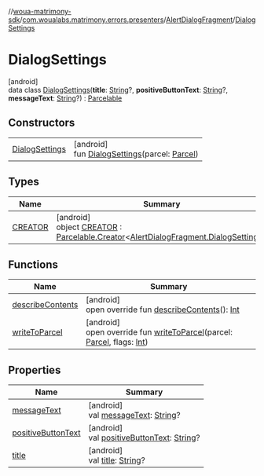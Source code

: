 //[woua-matrimony-sdk](../../../../index.md)/[com.woualabs.matrimony.errors.presenters](../../index.md)/[AlertDialogFragment](../index.md)/[DialogSettings](index.md)

# DialogSettings

[android]\
data class [DialogSettings](index.md)(**title**: [String](https://kotlinlang.org/api/latest/jvm/stdlib/kotlin/-string/index.html)?, **positiveButtonText**: [String](https://kotlinlang.org/api/latest/jvm/stdlib/kotlin/-string/index.html)?, **messageText**: [String](https://kotlinlang.org/api/latest/jvm/stdlib/kotlin/-string/index.html)?) : [Parcelable](https://developer.android.com/reference/kotlin/android/os/Parcelable.html)

## Constructors

| | |
|---|---|
| [DialogSettings](-dialog-settings.md) | [android]<br>fun [DialogSettings](-dialog-settings.md)(parcel: [Parcel](https://developer.android.com/reference/kotlin/android/os/Parcel.html)) |

## Types

| Name | Summary |
|---|---|
| [CREATOR](-c-r-e-a-t-o-r/index.md) | [android]<br>object [CREATOR](-c-r-e-a-t-o-r/index.md) : [Parcelable.Creator](https://developer.android.com/reference/kotlin/android/os/Parcelable.Creator.html)<[AlertDialogFragment.DialogSettings](index.md)> |

## Functions

| Name | Summary |
|---|---|
| [describeContents](describe-contents.md) | [android]<br>open override fun [describeContents](describe-contents.md)(): [Int](https://kotlinlang.org/api/latest/jvm/stdlib/kotlin/-int/index.html) |
| [writeToParcel](write-to-parcel.md) | [android]<br>open override fun [writeToParcel](write-to-parcel.md)(parcel: [Parcel](https://developer.android.com/reference/kotlin/android/os/Parcel.html), flags: [Int](https://kotlinlang.org/api/latest/jvm/stdlib/kotlin/-int/index.html)) |

## Properties

| Name | Summary |
|---|---|
| [messageText](message-text.md) | [android]<br>val [messageText](message-text.md): [String](https://kotlinlang.org/api/latest/jvm/stdlib/kotlin/-string/index.html)? |
| [positiveButtonText](positive-button-text.md) | [android]<br>val [positiveButtonText](positive-button-text.md): [String](https://kotlinlang.org/api/latest/jvm/stdlib/kotlin/-string/index.html)? |
| [title](title.md) | [android]<br>val [title](title.md): [String](https://kotlinlang.org/api/latest/jvm/stdlib/kotlin/-string/index.html)? |

